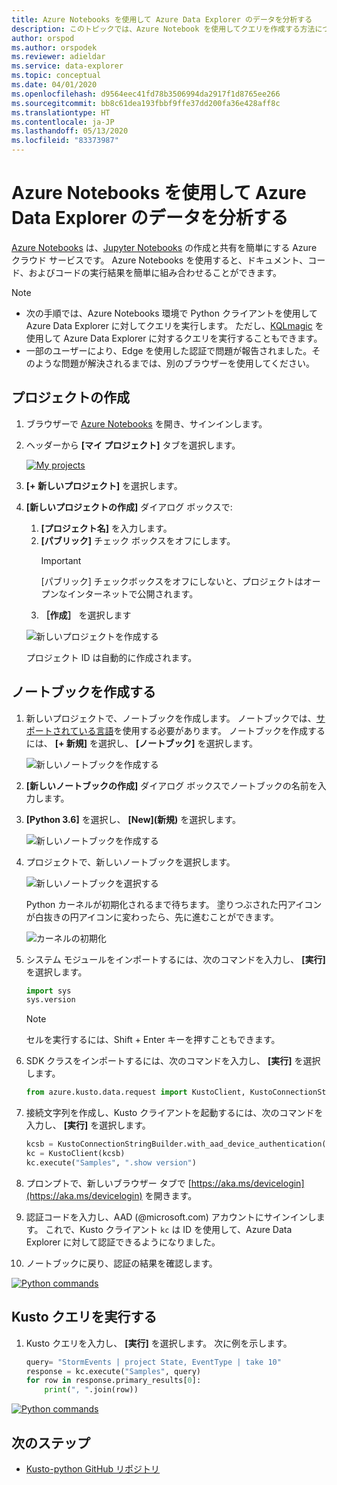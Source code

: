 ```yaml
---
title: Azure Notebooks を使用して Azure Data Explorer のデータを分析する
description: このトピックでは、Azure Notebook を使用してクエリを作成する方法について説明します
author: orspod
ms.author: orspodek
ms.reviewer: adieldar
ms.service: data-explorer
ms.topic: conceptual
ms.date: 04/01/2020
ms.openlocfilehash: d9564eec41fd78b3506994da2917f1d8765ee266
ms.sourcegitcommit: bb8c61dea193fbbf9ffe37dd200fa36e428aff8c
ms.translationtype: HT
ms.contentlocale: ja-JP
ms.lasthandoff: 05/13/2020
ms.locfileid: "83373987"
---
```

# <a name="use-azure-notebooks-to-analyze-data-in-azure-data-explorer"></a>Azure Notebooks を使用して Azure Data Explorer のデータを分析する

[Azure Notebooks](https://notebooks.azure.com/) は、[Jupyter Notebooks](https://jupyter.org/) の作成と共有を簡単にする Azure クラウド サービスです。 Azure Notebooks を使用すると、ドキュメント、コード、およびコードの実行結果を簡単に組み合わせることができます。

> [!Note]
> * 次の手順では、Azure Notebooks 環境で Python クライアントを使用して Azure Data Explorer に対してクエリを実行します。 ただし、[KQLmagic](kqlmagic.md) を使用して Azure Data Explorer に対するクエリを実行することもできます。
> * 一部のユーザーにより、Edge を使用した認証で問題が報告されました。そのような問題が解決されるまでは、別のブラウザーを使用してください。

## <a name="create-a-project"></a>プロジェクトの作成

1. ブラウザーで [Azure Notebooks](https://notebooks.azure.com/) を開き、サインインします。

1. ヘッダーから **[マイ プロジェクト]** タブを選択します。 

    [![](media/azurenotebooks/an-myprojects.png "My projects")](media/azurenotebooks/an-myprojects.png#lightbox)

1. **[+ 新しいプロジェクト]** を選択します。
    
1. **[新しいプロジェクトの作成]** ダイアログ ボックスで:
    1. **[プロジェクト名]** を入力します。
    1. **[パブリック]** チェック ボックスをオフにします。
        >[!Important]
        > [パブリック] チェックボックスをオフにしないと、プロジェクトはオープンなインターネットで公開されます。
    1. **［作成］** を選択します
    
    ![新しいプロジェクトを作成する](media/azurenotebooks/an-create-new-project-blank.png)

    プロジェクト ID は自動的に作成されます。

## <a name="create-a-notebook"></a>ノートブックを作成する

1. 新しいプロジェクトで、ノートブックを作成します。 ノートブックでは、[サポートされている言語](https://github.com/Azure/azure-kusto-python#minimum-requirements)を使用する必要があります。
ノートブックを作成するには、 **[+ 新規]** を選択し、 **[ノートブック]** を選択します。

    ![新しいノートブックを作成する](media/azurenotebooks/an-create-new-notebook-menu.png) 

1. **[新しいノートブックの作成]** ダイアログ ボックスでノートブックの名前を入力します。

1. **[Python 3.6]** を選択し、 **[New]\(新規\)** を選択します。
    
    ![新しいノートブックを作成する](media/azurenotebooks/an-create-new-notebook.png) 
    
1. プロジェクトで、新しいノートブックを選択します。

    ![新しいノートブックを選択する](media/azurenotebooks/an-select-notebook.png)

    Python カーネルが初期化されるまで待ちます。 塗りつぶされた円アイコンが白抜きの円アイコンに変わったら、先に進むことができます。

    ![カーネルの初期化](media/azurenotebooks/an-python-init-icon.png)

1. システム モジュールをインポートするには、次のコマンドを入力し、 **[実行]** を選択します。
    ```python
    import sys
    sys.version
    ```

    > [!Note]
    > セルを実行するには、Shift + Enter キーを押すこともできます。

1.  SDK クラスをインポートするには、次のコマンドを入力し、 **[実行]** を選択します。
    ```python
    from azure.kusto.data.request import KustoClient, KustoConnectionStringBuilder
    ```

1.  接続文字列を作成し、Kusto クライアントを起動するには、次のコマンドを入力し、 **[実行]** を選択します。  
    ```python
    kcsb = KustoConnectionStringBuilder.with_aad_device_authentication("https://help.kusto.windows.net")
    kc = KustoClient(kcsb)
    kc.execute("Samples", ".show version")
    ```
1. プロンプトで、新しいブラウザー タブで [https://aka.ms/devicelogin](https://aka.ms/devicelogin) を開きます。 
   
1. 認証コードを入力し、AAD (@microsoft.com) アカウントにサインインします。 これで、Kusto クライアント `kc` は ID を使用して、Azure Data Explorer に対して認証できるようになりました。

1. ノートブックに戻り、認証の結果を確認します。 

[![](media/azurenotebooks/an-python-commands.png "Python commands")](media/azurenotebooks/an-python-commands.png#lightbox)

## <a name="execute-a-kusto-query"></a>Kusto クエリを実行する

1. Kusto クエリを入力し、 **[実行]** を選択します。 次に例を示します。

    ```python
    query= "StormEvents | project State, EventType | take 10"
    response = kc.execute("Samples", query)
    for row in response.primary_results[0]:
        print(", ".join(row))
    ```    

[![](media/azurenotebooks/an-commands.png "Python commands")](media/azurenotebooks/an-commands.png#lightbox)

## <a name="next-steps"></a>次のステップ

* [Kusto-python GitHub リポジトリ](https://github.com/Azure/azure-kusto-python)
